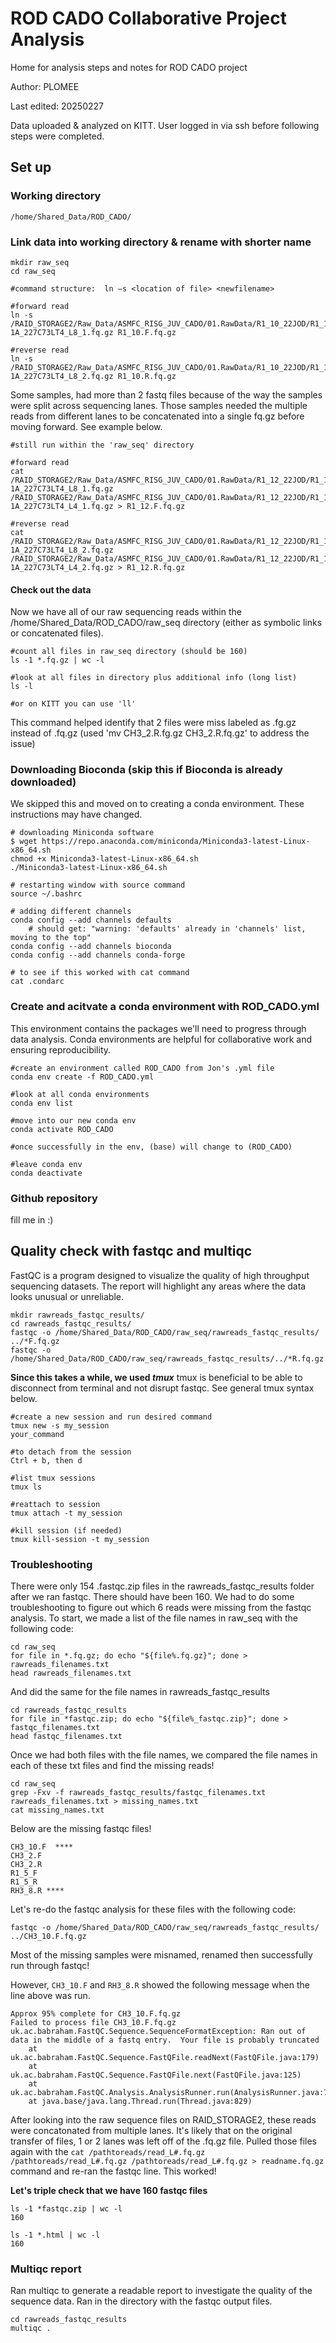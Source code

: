 # ROD CADO Collaborative Project Analysis
Home for analysis steps and notes for ROD CADO project

Author: PLOMEE 

Last edited: 20250227

Data uploaded & analyzed on KITT. User logged in via ssh before following steps were completed. 

## Set up
### Working directory
```
/home/Shared_Data/ROD_CADO/
```

### Link data into working directory & rename with shorter name
```
mkdir raw_seq
cd raw_seq

#command structure:  ln –s <location of file> <newfilename>

#forward read
ln -s /RAID_STORAGE2/Raw_Data/ASMFC_RISG_JUV_CADO/01.RawData/R1_10_22JOD/R1_10_22JOD_CKDN240007833-1A_227C73LT4_L8_1.fq.gz R1_10.F.fq.gz  

#reverse read
ln -s /RAID_STORAGE2/Raw_Data/ASMFC_RISG_JUV_CADO/01.RawData/R1_10_22JOD/R1_10_22JOD_CKDN240007833-1A_227C73LT4_L8_2.fq.gz R1_10.R.fq.gz 
```

Some samples, had more than 2 fastq files because of the way the samples were split across sequencing lanes. Those samples needed the multiple reads from different lanes to be concatenated into a single fq.gz before moving forward. See example below.
```
#still run within the 'raw_seq' directory

#forward read
cat /RAID_STORAGE2/Raw_Data/ASMFC_RISG_JUV_CADO/01.RawData/R1_12_22JOD/R1_12_22JOD_CKDN240007835-1A_227C73LT4_L8_1.fq.gz /RAID_STORAGE2/Raw_Data/ASMFC_RISG_JUV_CADO/01.RawData/R1_12_22JOD/R1_12_22JOD_CKDN240007835-1A_227C73LT4_L4_1.fq.gz > R1_12.F.fq.gz 

#reverse read
cat /RAID_STORAGE2/Raw_Data/ASMFC_RISG_JUV_CADO/01.RawData/R1_12_22JOD/R1_12_22JOD_CKDN240007835-1A_227C73LT4_L8_2.fq.gz /RAID_STORAGE2/Raw_Data/ASMFC_RISG_JUV_CADO/01.RawData/R1_12_22JOD/R1_12_22JOD_CKDN240007835-1A_227C73LT4_L4_2.fq.gz > R1_12.R.fq.gz 
```

#### Check out the data
Now we have all of our raw sequencing reads within the /home/Shared_Data/ROD_CADO/raw_seq directory (either as symbolic links or concatenated files).
```
#count all files in raw_seq directory (should be 160)
ls -1 *.fq.gz | wc -l

#look at all files in directory plus additional info (long list)
ls -l 

#or on KITT you can use 'll'
```
This command helped identify that 2 files were miss labeled as .fg.gz instead of .fq.gz (used 'mv CH3_2.R.fg.gz CH3_2.R.fq.gz' to address the issue)

### Downloading Bioconda (skip this if Bioconda is already downloaded)
We skipped this and moved on to creating a conda environment. These instructions may have changed.
```
# downloading Miniconda software
$ wget https://repo.anaconda.com/miniconda/Miniconda3-latest-Linux-x86_64.sh
chmod +x Miniconda3-latest-Linux-x86_64.sh
./Miniconda3-latest-Linux-x86_64.sh

# restarting window with source command
source ~/.bashrc

# adding different channels
conda config --add channels defaults
	# should get: "warning: 'defaults' already in 'channels' list, moving to the top"
conda config --add channels bioconda
conda config --add channels conda-forge

# to see if this worked with cat command
cat .condarc
```

### Create and acitvate a conda environment with ROD_CADO.yml
This environment contains the packages we'll need to progress through data analysis. Conda environments are helpful for collaborative work and ensuring reproducibility.
```
#create an environment called ROD_CADO from Jon's .yml file
conda env create -f ROD_CADO.yml

#look at all conda environments
conda env list

#move into our new conda env
conda activate ROD_CADO

#once successfully in the env, (base) will change to (ROD_CADO)

#leave conda env
conda deactivate
```

### Github repository
fill me in :) 


## Quality check with fastqc and multiqc
FastQC is a program designed to visualize the quality of high throughput sequencing datasets. The report will highlight any areas where the data looks unusual or unreliable. 
```
mkdir rawreads_fastqc_results/
cd rawreads_fastqc_results/
fastqc -o /home/Shared_Data/ROD_CADO/raw_seq/rawreads_fastqc_results/ ../*F.fq.gz
fastqc -o /home/Shared_Data/ROD_CADO/raw_seq/rawreads_fastqc_results/../*R.fq.gz
```

**Since this takes a while, we used *tmux***
tmux is beneficial to be able to disconnect from terminal and not disrupt fastqc. See general tmux syntax below.
```
#create a new session and run desired command
tmux new -s my_session
your_command

#to detach from the session
Ctrl + b, then d

#list tmux sessions
tmux ls

#reattach to session
tmux attach -t my_session

#kill session (if needed)
tmux kill-session -t my_session
```

### Troubleshooting 
There were only 154 .fastqc.zip files in the rawreads_fastqc_results folder after we ran fastqc. There should have been 160. We had to do some troubleshooting to figure out which 6 reads were missing from the fastqc analysis. To start, we made a list of the file names in raw_seq with the following code: 

```
cd raw_seq
for file in *.fq.gz; do echo "${file%.fq.gz}"; done > rawreads_filenames.txt
head rawreads_filenames.txt
```

And did the same for the file names in rawreads_fastqc_results 
```
cd rawreads_fastqc_results
for file in *fastqc.zip; do echo "${file%_fastqc.zip}"; done > fastqc_filenames.txt
head fastqc_filenames.txt
```

Once we had both files with the file names, we compared the file names in each of these txt files and find the missing reads!
```
cd raw_seq
grep -Fxv -f rawreads_fastqc_results/fastqc_filenames.txt rawreads_filenames.txt > missing_names.txt
cat missing_names.txt
```
Below are the missing fastqc files!
```
CH3_10.F  ****
CH3_2.F
CH3_2.R
R1_5_F
R1_5_R
RH3_8.R ****
```

Let's re-do the fastqc analysis for these files with the following code:
```
fastqc -o /home/Shared_Data/ROD_CADO/raw_seq/rawreads_fastqc_results/ ../CH3_10.F.fq.gz
```

Most of the missing samples were misnamed, renamed then successfully run through fastqc!

However, `CH3_10.F` and `RH3_8.R` showed the following message when the line above was run. 
```
Approx 95% complete for CH3_10.F.fq.gz
Failed to process file CH3_10.F.fq.gz
uk.ac.babraham.FastQC.Sequence.SequenceFormatException: Ran out of data in the middle of a fastq entry.  Your file is probably truncated
	at uk.ac.babraham.FastQC.Sequence.FastQFile.readNext(FastQFile.java:179)
	at uk.ac.babraham.FastQC.Sequence.FastQFile.next(FastQFile.java:125)
	at uk.ac.babraham.FastQC.Analysis.AnalysisRunner.run(AnalysisRunner.java:76)
	at java.base/java.lang.Thread.run(Thread.java:829)
```

After looking into the raw sequence files on RAID_STORAGE2, these reads were concatonated from multiple lanes. It's likely that on the original transfer of files, 1 or 2 lanes was left off of the .fq.gz file. Pulled those files again with the `cat /pathtoreads/read_L#.fq.gz /pathtoreads/read_L#.fq.gz /pathtoreads/read_L#.fq.gz > readname.fq.gz` command and re-ran the fastqc line. This worked!

**Let's triple check that we have 160 fastqc files**
```
ls -1 *fastqc.zip | wc -l
160

ls -1 *.html | wc -l
160
```

### Multiqc report
Ran multiqc to generate a readable report to investigate the quality of the sequence data. Ran in the directory with the fastqc output files.

```
cd rawreads_fastqc_results
multiqc .
```